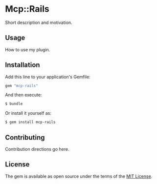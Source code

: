 # Mcp::Rails
Short description and motivation.

## Usage
How to use my plugin.

## Installation
Add this line to your application's Gemfile:

```ruby
gem "mcp-rails"
```

And then execute:
```bash
$ bundle
```

Or install it yourself as:
```bash
$ gem install mcp-rails
```

## Contributing
Contribution directions go here.

## License
The gem is available as open source under the terms of the [MIT License](https://opensource.org/licenses/MIT).
